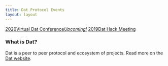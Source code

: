 ```yaml
---
title: Dat Protocol Events
layout: layout
---
```


<div id="index-hero">
<a href="/2020"><span>2020</span>Virtual Dat Conference<em>Upcoming!</em></a>
<a href="/2020"><span>2019</span>Dat Hack Meeting</a>
</div>

### What is Dat?

Dat is a peer to peer protocol and ecosystem of projects. Read more on the [Dat website](https://dat.foundation).

